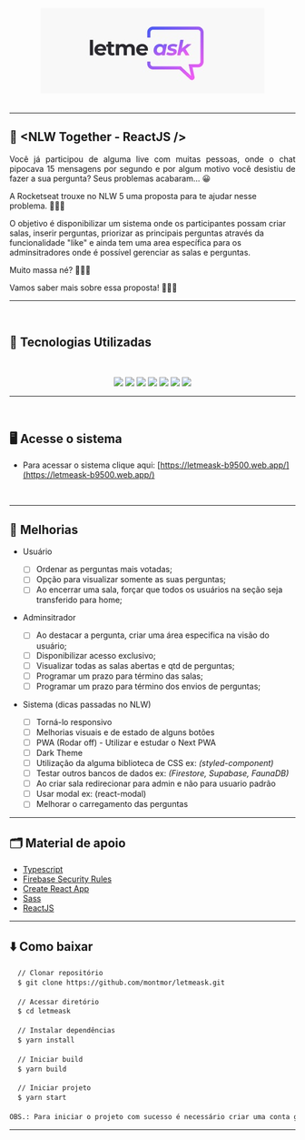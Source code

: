 <br/>
<div align="center">
<img src="src\assets\images\letmeask.jpg">
</div>

<br/>

---

## 💬 <NLW Together - ReactJS />

<p align="justify">
Você já participou de alguma live com muitas pessoas, onde o chat pipocava 15 mensagens por segundo e por algum motivo você desistiu de fazer a sua pergunta? Seus problemas acabaram... 😀

A Rocketseat trouxe no NLW 5 uma proposta para te ajudar nesse problema. 🎉🎉🎉

O objetivo é disponibilizar um sistema onde os participantes possam criar salas, inserir perguntas, priorizar as principais perguntas através da funcionalidade "like" e ainda tem uma area específica para os adminsitradores onde é possível gerenciar as salas e perguntas.

Muito massa né? 💪💪💪

Vamos saber mais sobre essa proposta! 🚀🚀🚀

---
<br>

## 📌 Tecnologias Utilizadas
<br>
<p align="center">
    <img src="https://img.shields.io/badge/HTML5-CB3837?style=for-the-badge&logo=html5&logoColor=white"/>
    <img src="https://img.shields.io/badge/CSS3-239120?style=for-the-badge&logo=css3&logoColor=white"/>
    <img src="https://img.shields.io/badge/Sass-CC6699?style=for-the-badge&logo=sass&logoColor=white"/>
    <img src="https://img.shields.io/badge/JavaScript-323330?style=for-the-badge&logo=javascript&logoColor=F7DF1E" />  
    <img src="https://img.shields.io/badge/React-20232A?style=for-the-badge&logo=react&logoColor=61DAFB"/>
    <img src="https://img.shields.io/badge/-TypeScript-3178C6?&style=for-the-badge&logoColor=fff&logo=TypeScript&logoWidth=25"/>
    <img src="https://img.shields.io/badge/firebase-ffca28?style=for-the-badge&logo=firebase&logoColor=black" />

</p>

---
<br>

##  🖥️ Acesse o sistema 

- Para acessar o sistema clique aqui: [https://letmeask-b9500.web.app/](https://letmeask-b9500.web.app/)

<br>

--- 

## 🚧 Melhorias

- Usuário

  - [ ] Ordenar as perguntas mais votadas;
  - [ ] Opção para visualizar somente as suas perguntas;
  - [ ] Ao encerrar uma sala, forçar que todos os usuários na seção seja transferido para home;

- Adminsitrador

  - [ ] Ao destacar a pergunta, criar uma área especifica na visão do usuário;
  - [ ] Disponibilizar acesso exclusivo;
  - [ ] Visualizar todas as salas abertas e qtd de perguntas;
  - [ ] Programar um prazo para término das salas;
  - [ ] Programar um prazo para término dos envios de perguntas;

- Sistema (dicas passadas no NLW)
  - [ ] Torná-lo responsivo
  - [ ] Melhorias visuais e de estado de alguns botões
  - [ ] PWA (Rodar off) - Utilizar e estudar o Next PWA
  - [ ] Dark Theme
  - [ ] Utilização da alguma biblioteca de CSS ex: _(styled-component)_
  - [ ] Testar outros bancos de dados ex: _(Firestore, Supabase, FaunaDB)_
  - [ ] Ao criar sala redirecionar para admin e não para usuario padrão
  - [ ] Usar modal ex: (react-modal)
  - [ ] Melhorar o carregamento das perguntas

---

## 🗂 Material de apoio

- [Typescript](https://www.typescriptlang.org/)
- [Firebase Security Rules](https://firebase.google.com/docs/reference/security/database)
- [Create React App](https://github.com/facebook/create-react-app)
- [Sass](https://sass-lang.com/)
- [ReactJS](https://pt-br.reactjs.org/)

---

## ⬇️ Como baixar

```bash
  // Clonar repositório
  $ git clone https://github.com/montmor/letmeask.git

  // Acessar diretório
  $ cd letmeask

  // Instalar dependências
  $ yarn install

  // Iniciar build
  $ yarn build

  // Iniciar projeto
  $ yarn start

OBS.: Para iniciar o projeto com sucesso é necessário criar uma conta grátis no firebase e inserir as credenciais conforme o arquivo: 'exemple.env'
```
---